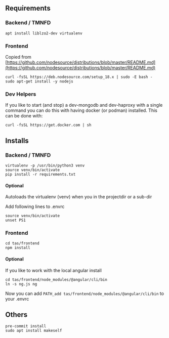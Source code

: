## Requirements

### Backend / TMNFD

```
apt install liblzo2-dev virtualenv
```

### Frontend

Copied from [https://github.com/nodesource/distributions/blob/master/README.md](https://github.com/nodesource/distributions/blob/master/README.md)
```
curl -fsSL https://deb.nodesource.com/setup_18.x | sudo -E bash -
sudo apt-get install -y nodejs
```

### Dev Helpers

If you like to start (and stop) a dev-mongodb and dev-haproxy with a single command you can do this with having docker (or podman) installed. This can be done with:

```
curl -fsSL https://get.docker.com | sh
```

## Installs

### Backend / TMNFD

```
virtualenv -p /usr/bin/python3 venv
source venv/bin/activate
pip install -r requirements.txt
```

#### Optional

Autoloads the virtualenv (venv) when you in the projectdir or a sub-dir

Add following lines to .envrc
```
source venv/bin/activate
unset PS1
```

### Frontend

```
cd tas/frontend
npm install
```

#### Optional

If you like to work with the local angular install

```
cd tas/frontend/node_modules/@angular/cli/bin
ln -s ng.js ng
```

Now you can add `PATH_add tas/frontend/node_modules/@angular/cli/bin` to your .envrc

## Others

```
pre-commit install
sudo apt install makeself
```